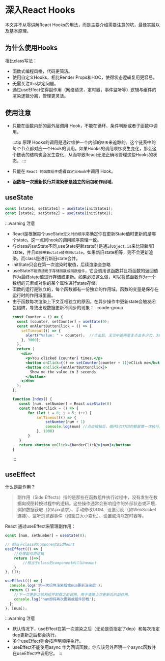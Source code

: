 # 深入React Hooks

本文并不从零讲解React Hooks的用法，而是主要介绍需要注意的坑，最佳实践以及基本原理。

## 为什么使用Hooks

相比class写法：

- 函数式编程风格，代码更简洁。
- 使用自定义Hooks，相比Render Props和HOC，使得状态逻辑复用更容易。
- 无需关注this绑定问题。
- 通过useEffect使得副作用（网络请求，定时器，事件监听等）逻辑与组件的渲染逻辑分离，管理更灵活。


## 使用注意

- 只能在函数内部的最外层调用 Hook，不能在循环、条件判断或者子函数中调用。

    :::tip 原理
    Hooks的调用是通过维护一个内部的`链表`来追踪的。这个链表中的每个节点都对应一个Hook的调用。如果Hooks的调用顺序发生变化，那么这个链表的结构也会发生变化，从而导致React无法正确地管理这些Hooks的状态。
    :::
- 只能在 `React 的函数组件`或者`自定义Hook`中调用 Hook。

- **函数每一次重新执行并渲染都是独立的闭包和作用域**。

## useState

```js
const [state1, setState1] = useState(initState1);
const [state2, setState2] = useState(initState2);
```

:::warning 注意
- React是根据每个useState`定义时的顺序`来确定你在更新State值时更新的是哪个state。这一点同hook的调用顺序原理一致。
- 与class的setState不同,useState更新state时是通过`Object.is`来比较新/旧state，并且`直接用新state替换旧state`。如果新旧state相等，则不会更新渲染。而class是进行新旧state合并。
- initState只会在第一次渲染时取值，后续渲染会忽略
- useState`不能直接用于存储函数或函数组件`，它会调用该函数并且将函数的返回值作为最终state值进行存储或更新。如果必须这么做，可以将该函数作为一个数组的元素或对象的某个属性进行state存储。
- 函数的运行是独立的，每个函数都有一份独立的作用域。函数的变量是保存在运行时的作用域里面。
- 由于函数每次渲染上下文互相独立的原因，在异步操作中更新state会触发闭包陷阱，导致出现数据更新不同步的现象：
  :::code-group 
  ```jsx [示例1]
  const Counter = () => {
    const [counter, setCounter] = useState(0);
    const onAlertButtonClick = () => {
      setTimeout(() => {
        alert("Value: " + counter);  //点击后，无论中途再重复点击多少次，3s后打印固定为第一次执行上下文的值0
      }, 3000);
    };
    return (
      <div>
        <p>You clicked {counter} times.</p>
        <button onClick={() => setCounter(counter + 1)}>Click me</button>
        <button onClick={onAlertButtonClick}>
          Show me the value in 3 seconds
        </button>
      </div>
    );
  };
  ```
   ```jsx [示例2]
  function Index() {
      const [num, setNumber] = React.useState(0)
      const handerClick = () => {
          for (let i = 0; i < 5; i++) {
              setTimeout(() => {
                  setNumber(num + 1)
                  console.log(num) //点击按钮后，循环5次打印的都是第一次执行上下文的值：0 0 0 0 0
              }, 1000)
          }
      }
      return <button onClick={handerClick}>{num}</button>
  }
    ```
  :::


## useEffect

什么是副作用？

> 副作用（Side Effects）指的是那些在函数组件执行过程中，没有发生在数据向视图转换过程中的逻辑。这些操作通常会影响组件的外部状态或环境，例如数据获取（如Ajax请求）、手动修改DOM、设置订阅（如WebSocket连接）、监听浏览器事件（如窗口大小变化）、设置或清除定时器等。

React 通过useEffect来管理副作用：
```jsx
const [num, setNumber] = useState(0);

// 相当于class的componentDidMount
useEffect(() => {
    //处理副作用逻辑
    return ()=>{
        //相当于class的componentWillUnmount
    }
}, []);

useEffect(() => {
  console.log('第一次组件渲染后或num更新渲染后');
  return () => {
    //下一次更新之前和组件卸载之前调用，用于清理上次更新后的副作用，
    console.log('num即将再次更新或组件卸载');
  };
}, [num]);

```


:::warning 注意

- 默认情况下，useEffect在第一次渲染之后（无论是否指定了dep）和每次指定dep更新之后都会执行。
- 多个useEffect则会按声明顺序执行。
- useEffect不能使用async 作为回调函数。你应该另外声明一个async函数并在useEffect中调用它。
:::
